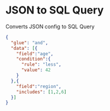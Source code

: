 JSON to SQL Query
==================

Converts JSON config to SQL Query

```json
{
  "glue": "and",
  "data": [{
    "field":"age",
    "condition":{
      "rule": "less",
      "value": 42
    } 
  },{
    "field":"region",
    "includes": [1,2,6]
  }] 
}
```

